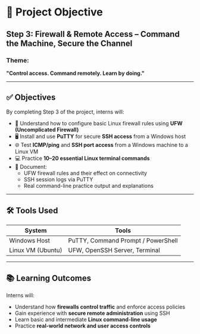 # 🎯 Project Objective

## Step 3: Firewall & Remote Access – Command the Machine, Secure the Channel

### Theme:
**"Control access. Command remotely. Learn by doing."**

---

## ✅ Objectives

By completing Step 3 of the project, interns will:

- 🔐 Understand how to configure basic Linux firewall rules using **UFW (Uncomplicated Firewall)**
- 🖥️ Install and use **PuTTY** for secure **SSH access** from a Windows host
- 🌐 Test **ICMP/ping** and **SSH port access** from a Windows machine to a Linux VM
- 💻 Practice **10–20 essential Linux terminal commands**
- 📄 Document:
  - UFW firewall rules and their effect on connectivity
  - SSH session logs via PuTTY
  - Real command-line practice output and explanations

---

## 🛠️ Tools Used

| System         | Tools                            |
|----------------|----------------------------------|
| Windows Host   | PuTTY, Command Prompt / PowerShell |
| Linux VM (Ubuntu) | UFW, OpenSSH Server, Terminal |

---

## 📚 Learning Outcomes

Interns will:

- Understand how **firewalls control traffic** and enforce access policies
- Gain experience with **secure remote administration** using SSH
- Learn basic and intermediate **Linux command-line usage**
- Practice **real-world network and user access controls**

